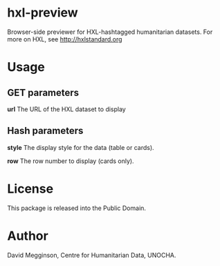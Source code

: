 hxl-preview
===========

Browser-side previewer for HXL-hashtagged humanitarian datasets. For
more on HXL, see http://hxlstandard.org

# Usage

## GET parameters

**url**
The URL of the HXL dataset to display

## Hash parameters

**style**
The display style for the data (table or cards).

**row**
The row number to display (cards only).

# License

This package is released into the Public Domain.

# Author

David Megginson, Centre for Humanitarian Data, UNOCHA.
